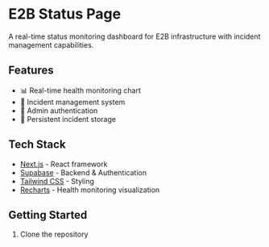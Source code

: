 # E2B Status Page

A real-time status monitoring dashboard for E2B infrastructure with incident management capabilities.

## Features

- 📊 Real-time health monitoring chart
- 🚨 Incident management system
- 🔐 Admin authentication
- 💾 Persistent incident storage

## Tech Stack

- [Next.js](https://nextjs.org/) - React framework
- [Supabase](https://supabase.com/) - Backend & Authentication
- [Tailwind CSS](https://tailwindcss.com/) - Styling
- [Recharts](https://recharts.org/) - Health monitoring visualization

## Getting Started

1. Clone the repository
